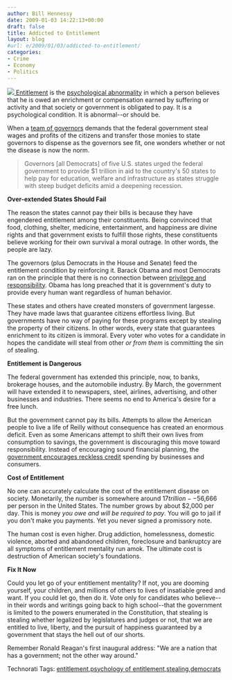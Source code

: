 ```yaml
---
author: Bill Hennessy
date: 2009-01-03 14:22:13+00:00
draft: false
title: Addicted to Entitlement
layout: blog
#url: e/2009/01/03/addicted-to-entitlement/
categories:
- Crime
- Economy
- Politics
---
```


[![](https://www.travelingspotlight.com/images/brat.jpg)
Entitlement](https://www.hodu.com/entitlement.shtml) is the [psychological abnormality](https://www.ahtins.com/glossary/eee/e030.htm) in which a person believes that he is owed an enrichment or compensation earned by suffering or activity and that society or government is obligated to pay. It is a psychological condition. It is abnormal--or should be.

 

When a [team of governors](https://www.reuters.com/article/newsOne/idUSTRE5014F120090102) demands that the federal government steal wages and profits of the citizens and transfer those monies to state governors to dispense as the governors see fit, one wonders whether or not the disease is now the norm. 

 

>   
> 
> Governors [all Democrats] of five U.S. states urged the federal government to provide $1 trillion in aid to the country's 50 states to help pay for education, welfare and infrastructure as states struggle with steep budget deficits amid a deepening recession.
> 
> 

 

**Over-extended States Should Fail**

 

The reason the states cannot pay their bills is because they have engendered entitlement among their constituents. Being convinced that food, clothing, shelter, medicine, entertainment, and happiness are divine rights and that government exists to fulfill those rights, these constituents believe working for their own survival a moral outrage. In other words, the people are lazy.

 

The governors (plus Democrats in the House and Senate) feed the entitlement condition by reinforcing it. Barack Obama and most Democrats ran on the principle that there is no connection between [privilege and responsibility](https://blogs.psychologytoday.com/blog/anger-in-the-age-entitlement/200804/entitlement-and-responsibility). Obama has long preached that it is government's duty to provide every human want regardless of human behavior. 

 

These states and others have created monsters of government largesse. They have made laws that guarantee citizens effortless living. But governments have no way of paying for these programs except by stealing the property of their citizens. In other words, every state that guarantees enrichment to its citizen is immoral. Every voter who votes for a candidate in hopes the candidate will steal from other _or from them_ is committing the sin of stealing. 

 

**Entitlement is Dangerous**

 

The federal government has extended this principle, now, to banks, brokerage houses, and the automobile industry. By March, the government will have extended it to newspapers, steel, airlines, advertising, and other businesses and industries. There seems no end to America's desire for a free lunch.

 

But the government cannot pay its bills. Attempts to allow the American people to live a life of Reilly without consequence has created an enormous deficit. Even as some Americans attempt to shift their own lives from consumption to savings, the government is discouraging this move toward responsibility. Instead of encouraging sound financial planning, the [government encourages reckless credit](https://www.boston.com/bostonglobe/ideas/articles/2008/11/02/this_old_house_policy/) spending by businesses and consumers.

 

**Cost of Entitlement**

 

No one can accurately calculate the cost of the entitlement disease on society. Monetarily, the number is somewhere around $17 trillion--$56,666 per person in the United States. The number grows by about $2,000 per day. This is money _you owe and will be required to pay_. You will go to jail if you don't make you payments. Yet you never signed a promissory note. 

 

The human cost is even higher. Drug addiction, homelessness, domestic violence, aborted and abandoned children, foreclosure and bankruptcy are all symptoms of entitlement mentality run amok. The ultimate cost is destruction of American society's foundations. 

 

**Fix It Now**

 

Could you let go of your entitlement mentality? If not, you are dooming yourself, your children, and millions of others to lives of insatiable greed and want. If you could let go, then do it. Vote only for candidates who believe--in their words and writings going back to high school--that the government is limited to the powers enumerated in the Constitution, that stealing is stealing whether legalized by legislatures and judges or not, that we are entitled to live, liberty, and the pursuit of happiness guaranteed by a government that stays the hell out of our shorts.

 

Remember Ronald Reagan's first inaugural address: "We are a nation that has a government; not the other way around."

 

 

Technorati Tags: [entitlement](https://technorati.com/tags/entitlement),[psychology of entitlement](https://technorati.com/tags/psychology%20of%20entitlement),[stealing](https://technorati.com/tags/stealing),[democrats](https://technorati.com/tags/democrats)
